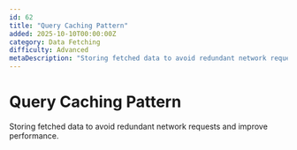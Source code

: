 ```yaml
---
id: 62
title: "Query Caching Pattern"
added: 2025-10-10T00:00:00Z
category: Data Fetching
difficulty: Advanced
metaDescription: "Storing fetched data to avoid redundant network requests and improve performance."
---
```


# Query Caching Pattern

Storing fetched data to avoid redundant network requests and improve performance.
